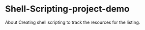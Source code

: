 # Shell-Scripting-project-demo
About Creating shell scripting to track the resources for the listing.

